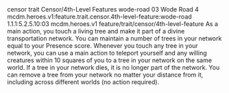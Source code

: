 <ability>
  <metadata>
    <class>censor</class>
    <feature_type>trait</feature_type>
    <file_dpath>Censor/4th-Level Features</file_dpath>
    <item_id>wode-road</item_id>
    <item_index>03</item_index>
    <item_name>Wode Road</item_name>
    <level>4</level>
    <scc>mcdm.heroes.v1:feature.trait.censor.4th-level-feature:wode-road</scc>
    <scdc>1.1.1:5.2.5.10:03</scdc>
    <source>mcdm.heroes.v1</source>
    <type>feature/trait/censor/4th-level-feature</type>
  </metadata>
  <effects>
    <effect type="mundane">As a main action, you touch a living tree and make it part of a divine transportation network. You can maintain a number of trees in your network equal to your Presence score. Whenever you touch any tree in your network, you can use a main action to teleport yourself and any willing creatures within 10 squares of you to a tree in your network on the same world. If a tree in your network dies, it is no longer part of the network. You can remove a tree from your network no matter your distance from it, including across different worlds (no action required).</effect>
  </effects>
</ability>
